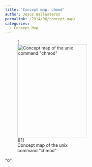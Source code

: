 ```yaml
---
title: 'Concept map: chmod'
author: Jesus Ballesteros
permalink: /2014/06/concept-map/
categories:
  - Concept Map
---
```

<figure id="attachment_7738" style="width: 226px;" class="wp-caption alignnone">[<img class="size-medium wp-image-7738" alt="Concept map  of the unix command &quot;chmod&quot;" src="http://files.software-carpentry.org/training-course/2014/06/IMG_0580_16366-e1403061822822-226x300.jpg" width="226" height="300" />][1]<figcaption class="wp-caption-text">Concept map of the unix command &#8220;chmod&#8221;</figcaption></figure> 
^o^

 [1]: http://files.software-carpentry.org/training-course/2014/06/IMG_0580_16366-e1403061822822.jpg

